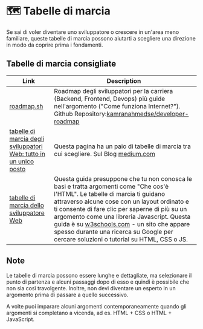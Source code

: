 # 🗺️ Tabelle di marcia 

Se sai di voler diventare uno sviluppatore o crescere in un'area meno familiare, queste tabelle di marcia possono aiutarti a scegliere una direzione in modo da coprire prima i fondamenti.

## Tabelle di marcia consigliate

| Link | Description |
|--|--|
| [roadmap.sh](https://roadmap.sh/) | Roadmap degli sviluppatori per la carriera (Backend, Frontend, Devops) più guide nell'argomento ("Come funziona Internet?"). Github Repository:[kamranahmedse/developer-roadmap](https://github.com/kamranahmedse/developer-roadmap) |
| [tabelle di marcia degli sviluppatori Web: tutto in un unico posto](https://medium.com/level-up-web/developer-roadmaps-all-in-one-place-75c0402db0e0) | Questa pagina ha un paio di tabelle di marcia tra cui scegliere. Sul Blog [medium.com](https://medium.com)|
| [tabelle di marcia dello sviluppatore Web](https://www.w3schools.com/whatis/) | Questa guida presuppone che tu non conosca le basi e tratta argomenti come "Che cos'è l'HTML". Le tabelle di marcia ti guidano attraverso alcune cose con un layout ordinato e ti consente di fare clic per saperne di più su un argomento come una libreria Javascript. Questa guida è su [w3schools.com](www.w3schools.com) - un sito che appare spesso durante una ricerca su Google per cercare soluzioni o tutorial su HTML, CSS o JS.

## Note

Le tabelle di marcia possono essere lunghe e dettagliate, ma selezionare il punto di partenza e alcuni passaggi dopo di esso e quindi è possibile che non sia così travolgente. Inoltre, non devi diventare un esperto in un argomento prima di passare a quello successivo.

A volte puoi imparare alcuni argomenti contemporaneamente quando gli argomenti si completano a vicenda, ad es. HTML + CSS o HTML + JavaScript.

<!--stackedit_data:
eyJwcm9wZXJ0aWVzIjoiZXh0ZW5zaW9uczpcbiAgcHJlc2V0Oi
BnZm1cbiIsImhpc3RvcnkiOlstMTcwMjcxMTA0N119
-->
